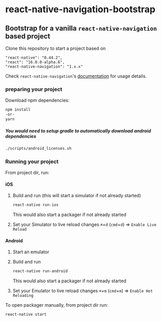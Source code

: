 # react-native-navigation-bootstrap

## Bootstrap for a vanilla `react-native-navigation` based project

Clone this repository to start a project based on

```
"react-native": "0.44.2",
"react": "16.0.0-alpha.6",
"react-native-navigation": "1.x.x"
```


Check `react-native-navigation`'s [documentation](https://github.com/wix/react-native-navigation/wiki) for usage details.


### preparing your project

Download npm dependencies:

```sh
npm install
-or-
yarn
```

##### You would need to setup gradle to automatically download android dependencies
```sh
./scripts/android_licenses.sh
```



### Running your project

From project dir, run:

#### iOS
1. Build and run (this will start a simulator if not already started)

	```sh
	react-native run-ios
	```
	This would also start a packager if not already started

2. Set your Simulator to live reload changes `⌘`+`d`  (`cmd`+`d`) => `Enable Live Reload`



#### Android
1. Start an emulator
2. Build and run

	```sh
	react-native run-android
	```
	This would also start a packager if not already started


3. Set your Emulator to live reload changes `⌘`+`m`  (`cmd`+`m`) => `Enable Hot Reloading`

To open packager manually, from project dir run:

```sh
react-native start
```

